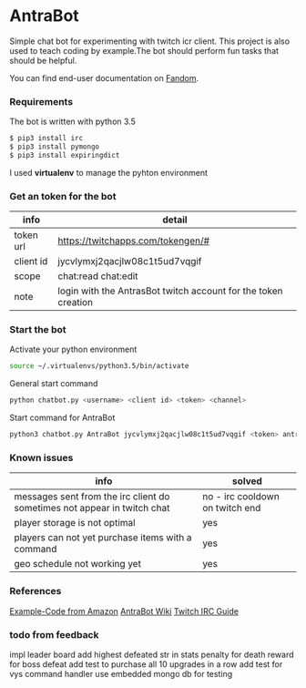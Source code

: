 # AntraBot
Simple chat bot for experimenting with twitch icr client. This project is also used to teach coding
by example.The bot should perform fun tasks that should be helpful.

You can find end-user documentation on [Fandom](https://antrabot.fandom.com/wiki/AntraBot_Wiki#).

### Requirements
The bot is written with python 3.5
```sh
$ pip3 install irc
$ pip3 install pymongo
$ pip3 install expiringdict
```
I used **virtualenv** to manage the pyhton environment

### Get an token for the bot
|info|detail|
|-----------|----------------------------------------------------------------|
| token url | https://twitchapps.com/tokengen/#                              |
| client id | jycvlymxj2qacjlw08c1t5ud7vqgif                                 |
| scope     | chat:read chat:edit                                            |
| note      | login with the AntrasBot twitch account for the token creation |

### Start the bot
Activate your python environment
```sh
source ~/.virtualenvs/python3.5/bin/activate
```
General start command
```sh
python chatbot.py <username> <client id> <token> <channel>
```
Start command for AntraBot
```sh
python3 chatbot.py AntraBot jycvlymxj2qacjlw08c1t5ud7vqgif <token> antrazith
```

### Known issues
|info|solved|
|-----------|----------------------------------------------------------------|
| messages sent from the irc client do sometimes not appear in twitch chat | no - irc cooldown on twitch end |
| player storage is not optimal | yes |
| players can not yet purchase items with a command | yes |
| geo schedule not working yet | yes |

### References
[Example-Code from Amazon](https://github.com/twitchdev/chat-samples/tree/master/python)
[AntraBot Wiki](https://antrabot.fandom.com/wiki/AntraBot_Wiki#)
[Twitch IRC Guide](https://dev.twitch.tv/docs/irc/guide/)

### todo from feedback
impl leader board
add highest defeated str in stats
penalty for death
reward for boss defeat
add test to purchase all 10 upgrades in a row
add test for vys command handler
use embedded mongo db for testing